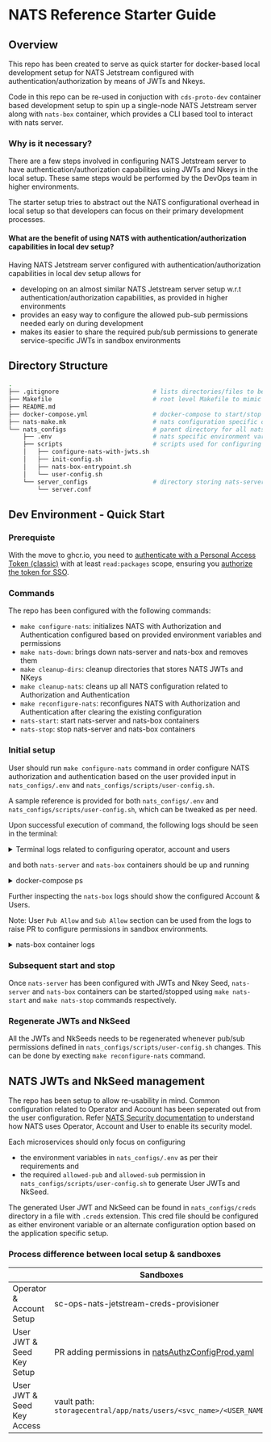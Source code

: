 # NATS Reference Starter Guide

## Overview

This repo has been created to serve as quick starter for docker-based local development setup for NATS Jetstream configured with authentication/authorization by means of JWTs and Nkeys.

Code in this repo can be re-used in conjuction with `cds-proto-dev` container based development setup to spin up a single-node NATS Jetstream server along with `nats-box` container, which provides a CLI based tool to interact with nats server.

### Why is it necessary?

There are a few steps involved in configuring NATS Jetstream server to have authentication/authorization capabilities using JWTs and Nkeys in the local setup. These same steps would be performed by the DevOps team in higher environments.

The starter setup tries to abstract out the NATS configurational overhead in local setup so that developers can focus on their primary development processes.

#### What are the benefit of using NATS with authentication/authorization capabilities in local dev setup?

Having NATS Jetstream server configured with authentication/authorization capabilities in local dev setup allows for

- developing on an almost similar NATS Jetstream server setup w.r.t authentication/authorization capabilities, as provided in higher environments
- provides an easy way to configure the allowed pub-sub permissions needed early on during development
- makes its easier to share the required pub/sub permissions to generate service-specific JWTs in sandbox environments
  
## Directory Structure

```sh
.
├── .gitignore                          # lists directories/files to be ignored by git
├── Makefile                            # root level Makefile to mimic an actual feature repo Makefile
├── README.md
├── docker-compose.yml                  # docker-compose to start/stop nats-server and nats-box
├── nats-make.mk                        # nats configuration specific commands are listed here, can be included as-is in a feature repo
└── nats_configs                        # parent directory for all nats configuration artefacts
    ├── .env                            # nats specific environment variables
    ├── scripts                         # scripts used for configuring NATS
    │   ├── configure-nats-with-jwts.sh
    │   ├── init-config.sh
    │   ├── nats-box-entrypoint.sh
    │   └── user-config.sh
    └── server_configs                  # directory storing nats-server configs
        └── server.conf          
```

## Dev Environment - Quick Start

### Prerequiste

With the move to ghcr.io, you need to [authenticate with a Personal Access Token (classic)](https://docs.github.com/en/packages/working-with-a-github-packages-registry/working-with-the-container-registry#authenticating-with-a-personal-access-token-classic) with at least `read:packages` scope, ensuring you [authorize the token for SSO](https://docs.github.com/en/enterprise-cloud@latest/authentication/authenticating-with-saml-single-sign-on/authorizing-a-personal-access-token-for-use-with-saml-single-sign-on).

### Commands

The repo has been configured with the following commands:

- `make configure-nats`:     initializes NATS with Authorization and Authentication configured based on provided environment variables and permissions
- `make nats-down`:          brings down nats-server and nats-box and removes them
- `make cleanup-dirs`:       cleanup directories that stores NATS JWTs and NKeys
- `make cleanup-nats`:       cleans up all NATS configuration related to Authorization and Authentication
- `make reconfigure-nats`:   reconfigures NATS with Authorization and Authentication after clearing the existing configuration
- `nats-start`:              start nats-server and nats-box containers
- `nats-stop`:               stop nats-server and nats-box containers

### Initial setup

User should run `make configure-nats` command in order configure NATS authorization and authentication based on the user provided input in `nats_configs/.env` and `nats_configs/scripts/user-config.sh`.

A sample reference is provided for both `nats_configs/.env` and `nats_configs/scripts/user-config.sh`, which can be tweaked as per need.

Upon successful execution of command, the following logs should be seen in the terminal:

<details>
    <summary>Terminal logs related to configuring operator, account and users</summary>

```sh
[ OK ] generated and stored operator key ...
[ OK ] added operator "TestOperator"
...
[ OK ] edited operator "TestOperator"
...
[ OK ] added account "TestAccount"
[ OK ] added pub "$JS.API.STREAM.CREATE.test"
[ OK ] added pub "$JS.API.STREAM.INFO.test"
[ OK ] added pub "$JS.API.STREAM.NAMES"
[ OK ] added pub "$JS.ACK.test.>"
[ OK ] added pub "$JS.API.CONSUMER.INFO.test"
[ OK ] added pub "$JS.API.CONSUMER.INFO.test.>"
[ OK ] added pub "$JS.API.CONSUMER.CREATE.test.>"
[ OK ] added pub "$JS.API.CONSUMER.MSG.NEXT.test.>"
[ OK ] added pub "$JS.API.STREAM.PURGE.test"
[ OK ] added sub "test.events"
[ OK ] added sub "test.events.>"
[ OK ] added sub "_INBOX.>"
...
[ OK ] added user "TestUser" to account "TestAccount"
...
[ OK ] added user "FTUser" to account "TestAccount"
...
```

</details>

and both `nats-server` and `nats-box` containers should be up and running

<details>
    <summary>docker-compose ps</summary>

```sh
❯ docker-compose ps
NAME          IMAGE                    COMMAND                  SERVICE       CREATED          STATUS          PORTS
nats-box      natsio/nats-box:0.14.0   "/entrypoint.sh /bin…"   nats-box      21 minutes ago   Up 21 minutes   
nats-server   nats:2.10.0              "/nats-server -c /et…"   nats-server   21 minutes ago   Up 21 minutes   6222/tcp, 0.0.0.0:62391->4222/tcp, 0.0.0.0:62392->8222/tcp
```

</details>

Further inspecting the `nats-box` logs should show the configured Account & Users.

Note: User `Pub Allow` and `Sub Allow` section can be used from the logs to raise PR to configure permissions in sandbox environments.

<details>
    <summary>nats-box container logs</summary>

```sh
+--------------------------------------------------------------------------------------+
|                                   Account Details                                    |
+---------------------------+----------------------------------------------------------+
| Name                      | TestAccount                                              |
| Account ID                | ABNNFNE4TJDCM2KW7CO32C2RWVKJIV3JEET4IF7XSKZQ7MKRH2CTVS2O |
| Issuer ID                 | OBE3EGBCLBYBJWJP3WOLTDUTOWQEDMP6ZLYYWSMH72D7QABCP5Q2ITI3 |
| Issued                    | 2024-03-14 11:45:09 UTC                                  |
| Expires                   |                                                          |
+---------------------------+----------------------------------------------------------+
| Max Connections           | Unlimited                                                |
| Max Leaf Node Connections | Unlimited                                                |
| Max Data                  | Unlimited                                                |
| Max Exports               | Unlimited                                                |
| Max Imports               | Unlimited                                                |
| Max Msg Payload           | Unlimited                                                |
| Max Subscriptions         | Unlimited                                                |
| Exports Allows Wildcards  | True                                                     |
| Disallow Bearer Token     | False                                                    |
| Response Permissions      | Not Set                                                  |
+---------------------------+----------------------------------------------------------+
| Jetstream                 | Enabled                                                  |
| Max Disk Storage          | Unlimited                                                |
| Max Mem Storage           | Disabled                                                 |
| Max Streams               | Unlimited                                                |
| Max Consumer              | Unlimited                                                |
| Max Ack Pending           | Consumer Setting                                         |
| Max Ack Pending           | Unlimited                                                |
| Max Bytes                 | optional (Stream setting)                                |
| Max Memory Stream         | Unlimited                                                |
| Max Disk Stream           | Unlimited                                                |
+---------------------------+----------------------------------------------------------+
| Imports                   | None                                                     |
| Exports                   | None                                                     |
+---------------------------+----------------------------------------------------------+
+---------------------------------------------------------------------------------+
|                                      User                                       |
+----------------------+----------------------------------------------------------+
| Name                 | TestUser                                                 |
| User ID              | UDZNLQXVIQWZZKIRCGDKBBJOJUIPO7BVJNA7WZY7QECDHPUCBTGI73II |
| Issuer ID            | ABNNFNE4TJDCM2KW7CO32C2RWVKJIV3JEET4IF7XSKZQ7MKRH2CTVS2O |
| Issued               | 2024-03-14 11:45:09 UTC                                  |
| Expires              |                                                          |
| Bearer Token         | No                                                       |
+----------------------+----------------------------------------------------------+
| Pub Allow            | $JS.ACK.test.>                                           |
|                      | $JS.API.CONSUMER.CREATE.test.>                           |
|                      | $JS.API.CONSUMER.INFO.test                               |
|                      | $JS.API.CONSUMER.INFO.test.>                             |
|                      | $JS.API.CONSUMER.MSG.NEXT.test.>                         |
|                      | $JS.API.STREAM.CREATE.test                               |
|                      | $JS.API.STREAM.INFO.test                                 |
|                      | $JS.API.STREAM.NAMES                                     |
|                      | $JS.API.STREAM.PURGE.test                                |
| Sub Allow            | _INBOX.>                                                 |
|                      | test.events                                              |
|                      | test.events.>                                            |
| Response Permissions | Not Set                                                  |
+----------------------+----------------------------------------------------------+
| Max Msg Payload      | Unlimited                                                |
| Max Data             | Unlimited                                                |
| Max Subs             | Unlimited                                                |
| Network Src          | Any                                                      |
| Time                 | Any                                                      |
+----------------------+----------------------------------------------------------+
+---------------------------------------------------------------------------------+
|                                      User                                       |
+----------------------+----------------------------------------------------------+
| Name                 | FTUser                                                   |
| User ID              | UBNRSQN4SMNPN35BRTJZBA7743Y6N67HUKMUZWVVM6ENAWT4MHQ7N3GM |
| Issuer ID            | ABNNFNE4TJDCM2KW7CO32C2RWVKJIV3JEET4IF7XSKZQ7MKRH2CTVS2O |
| Issued               | 2024-03-14 11:45:09 UTC                                  |
| Expires              |                                                          |
| Bearer Token         | No                                                       |
+----------------------+----------------------------------------------------------+
| Pub Allow            | $JS.ACK.tags.>                                           |
|                      | $JS.API.CONSUMER.CREATE.test                             |
|                      | $JS.API.CONSUMER.CREATE.test.>                           |
|                      | $JS.API.CONSUMER.DELETE.test.>                           |
|                      | $JS.API.CONSUMER.DURABLE.CREATE.test.>                   |
|                      | $JS.API.CONSUMER.DURABLE.UPDATE.test.>                   |
|                      | $JS.API.CONSUMER.INFO.test                               |
|                      | $JS.API.CONSUMER.INFO.test.>                             |
|                      | $JS.API.CONSUMER.MSG.NEXT.test.*                         |
|                      | $JS.API.CONSUMER.UPDATE.test.>                           |
|                      | $JS.API.INFO                                             |
|                      | $JS.API.STREAM.CREATE.test                               |
|                      | $JS.API.STREAM.DELETE.test                               |
|                      | $JS.API.STREAM.INFO.test                                 |
|                      | $JS.API.STREAM.NAMES                                     |
|                      | test.events                                              |
|                      | test.events.>                                            |
| Sub Allow            | _INBOX.>                                                 |
|                      | test.events                                              |
|                      | test.events.>                                            |
| Response Permissions | Not Set                                                  |
+----------------------+----------------------------------------------------------+
| Max Msg Payload      | Unlimited                                                |
| Max Data             | Unlimited                                                |
| Max Subs             | Unlimited                                                |
| Network Src          | Any                                                      |
| Time                 | Any                                                      |
+----------------------+----------------------------------------------------------+
```

</details>

### Subsequent start and stop

Once `nats-server` has been configured with JWTs and Nkey Seed, `nats-server` and `nats-box` containers can be started/stopped using `make nats-start` and `make nats-stop` commands respectively.

### Regenerate JWTs and NkSeed

All the JWTs and NkSeeds needs to be regenerated whenever pub/sub permissions defined in `nats_configs/scripts/user-config.sh` changes. This can be done by execting `make reconfigure-nats` command.

## NATS JWTs and NkSeed management

The repo has been setup to allow re-usability in mind. Common configuration related to Operator and Account has been seperated out from the user configuration.
Refer [NATS Security documentation](https://pages.github.hpe.com/cloud/storage-design/docs/service-communication/nats.html#security) to understand how NATS uses Operator, Account and User to enable its security model.

Each microservices should only focus on configuring

- the environment variables in `nats_configs/.env` as per their requirements and
- the required `allowed-pub` and `allowed-sub` permission in `nats_configs/scripts/user-config.sh` to generate User JWTs and NkSeed.

The generated User JWT and NkSeed can be found in `nats_configs/creds` directory in a file with `.creds` extension. This cred file should be configured as either environent variable or an alternate configuration option based on the application specific setup.

### Process difference between local setup & sandboxes

|                  |Sandboxes|Local Dev setup|
|------------------|--------|----------------|
|Operator & Account Setup|sc-ops-nats-jetstream-creds-provisioner|init-config.sh|
|User JWT & Seed Key Setup |PR adding permissions in [natsAuthzConfigProd.yaml](https://github.hpe.com/cloud/sc-ops-nats-jetstream-creds-provisioner/blob/main/authzfiles/natsAuthzConfigProd.yaml)|Adding permission in `user-config.sh`|
|User JWT & Seed Key Access|vault path: `storagecentral/app/nats/users/<svc_name>/<USER_NAME>`|creds in directory: `nats_configs/creds/<USER_NAME.creds>`|
